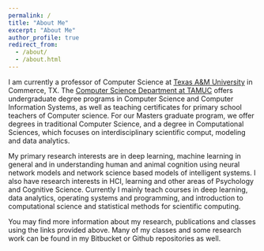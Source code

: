 ```yaml
---
permalink: /
title: "About Me"
excerpt: "About Me"
author_profile: true
redirect_from:
  - /about/
  - /about.html
---
```


I am currently a professor of Computer Science at [Texas A&M
University](http://www.tamuc.edu) in Commerce, TX.  The [Computer
Science Department at TAMUC](http://www.tamuc.edu/cs) offers
undergraduate degree programs in Computer Science and Computer
Information Systems, as well as teaching certificates for primary
school teachers of Computer science.  For our Masters graduate program,
we offer degrees in traditional Computer Science, and a degree in
Computational Sciences, which focuses on interdisciplinary
scientific comput, modeling and data analytics.

My primary research interests are in deep learning, machine learning
in general and in understanding human and animal cognition using
neural network models and network science based models of intelligent
systems.  I also have research interests in HCI, learning and other
areas of Psychology and Cognitive Science.  Currently I mainly teach
courses in deep learning, data analytics, operating systems and
programming, and introduction to computational science and statistical
methods for scientific computing.

You may find more information about my research, publications and
classes using the links provided above.  Many of my classes and some
research work can be found in my Bitbucket or Github repositories as
well.
